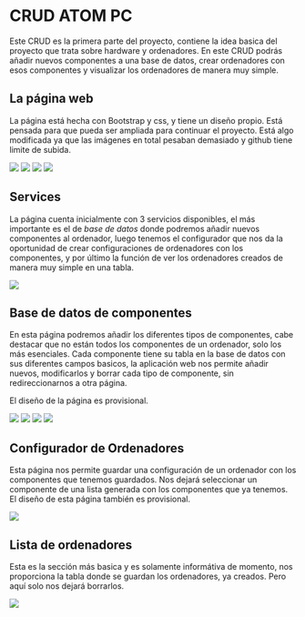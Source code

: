 # CRUD ATOM PC

Este CRUD es la primera parte del proyecto, contiene la idea basica del proyecto que trata sobre hardware y ordenadores.
En este CRUD podrás añadir nuevos componentes a una base de datos, crear ordenadores con esos componentes y visualizar los ordenadores de manera muy simple.

## La página web

La página está hecha con Bootstrap y css, y tiene un diseño propio. Está pensada para que pueda ser ampliada para continuar el proyecto.
Está algo modificada ya que las imágenes en total pesaban demasiado y github tiene limite de subida.

<img src="img/main.PNG">
<img src="img/services.PNG">
<img src="img/media.PNG">
<img src="img/footer.PNG">

## Services

La página cuenta inicialmente con 3 servicios disponibles, el más importante es el de <i>base de datos</i> donde podremos añadir nuevos componentes al ordenador,
luego tenemos el configurador que nos da la oportunidad de crear configuraciones de ordenadores con los componentes, y por último la función de ver los ordenadores
creados de manera muy simple en una tabla.

<img src="img/services.PNG">

## Base de datos de componentes

En esta página podremos añadir los diferentes tipos de componentes, cabe destacar que no están todos los componentes de un ordenador, solo los más esenciales.
Cada componente tiene su tabla en la base de datos con sus diferentes campos basicos, la aplicación web nos permite añadir nuevos, modificarlos y borrar cada tipo de componente, 
sin redireccionarnos a otra página.

El diseño de la página es provisional.

<img src="img/bd1.PNG"> 
<img src="img/bd4.PNG">
<img src="img/bd3.PNG"> 
<img src="img/bd2.PNG">



## Configurador de Ordenadores

Esta página nos permite guardar una configuración de un ordenador con los componentes que tenemos guardados.
Nos dejará seleccionar un componente de una lista generada con los componentes que ya tenemos. El diseño de esta página también es provisional. 

<img style="margin: auto" src="img/config.PNG">

## Lista de ordenadores

Esta es la sección más basica y es solamente informátiva de momento, nos proporciona la tabla donde se guardan los ordenadores, ya creados.
Pero aquí solo nos dejará borrarlos.

<img src="img/list.PNG">
